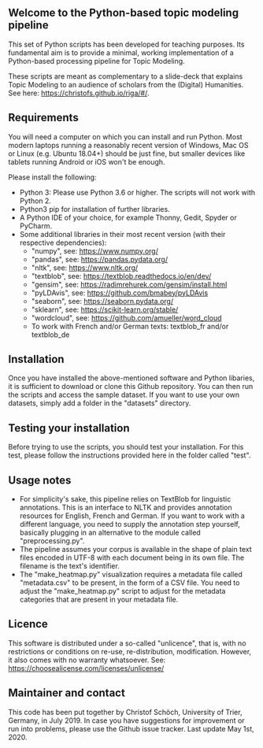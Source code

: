 ## Welcome to the Python-based topic modeling pipeline

This set of Python scripts has been developed for teaching purposes. Its fundamental aim is to provide a minimal, working implementation of a Python-based processing pipeline for Topic Modeling. 

These scripts are meant as complementary to a slide-deck that explains Topic Modeling to an audience of scholars from the (Digital) Humanities. See here: https://christofs.github.io/riga/#/.  

## Requirements 

You will need a computer on which you can install and run Python. Most modern laptops running a reasonably recent version of Windows, Mac OS or Linux (e.g. Ubuntu 18.04+) should be just fine, but smaller devices like tablets running Android or iOS won't be enough. 

Please install the following: 

* Python 3: Please use Python 3.6 or higher. The scripts will not work with Python 2. 
* Python3 pip for installation of further libraries. 
* A Python IDE of your choice, for example Thonny, Gedit, Spyder or PyCharm.
* Some additional libraries in their most recent version (with their respective dependencies): 
    * "numpy", see: https://www.numpy.org/
    * "pandas", see: https://pandas.pydata.org/
    * "nltk", see: https://www.nltk.org/
    * "textblob", see: https://textblob.readthedocs.io/en/dev/
    * "gensim", see: https://radimrehurek.com/gensim/install.html
    * "pyLDAvis", see: https://github.com/bmabey/pyLDAvis
    * "seaborn", see: https://seaborn.pydata.org/
    * "sklearn", see: https://scikit-learn.org/stable/
    * "wordcloud", see: https://github.com/amueller/word_cloud
    * To work with French and/or German texts: textblob_fr and/or textblob_de

## Installation

Once you have installed the above-mentioned software and Python libaries, it is sufficient to download or clone this Github repository. You can then run the scripts and access the sample dataset. If you want to use your own datasets, simply add a folder in the "datasets" directory. 

## Testing your installation 

Before trying to use the scripts, you should test your installation. For this test, please follow the instructions provided here in the folder called "test". 

## Usage notes 

* For simplicity's sake, this pipeline relies on TextBlob for linguistic annotations. This is an interface to NLTK and provides annotation resources for English, French and German. If you want to work with a different language, you need to supply the annotation step yourself, basically plugging in an alternative to the module called "preprocessing.py". 
* The pipeline assumes your corpus is available in the shape of plain text files encoded in UTF-8 with each document being in its own file. The filename is the text's identifier. 
* The "make_heatmap.py" visualization requires a metadata file called "metadata.csv" to be present, in the form of a CSV file. You need to adjust the "make_heatmap.py" script to adjust for the metadata categories that are present in your metadata file. 

## Licence 

This software is distributed under a so-called "unlicence", that is, with no restrictions or conditions on re-use, re-distribution, modification. However, it also comes with no warranty whatsoever. See: https://choosealicense.com/licenses/unlicense/

## Maintainer and contact

This code has been put together by Christof Schöch, University of Trier, Germany, in July 2019. In case you have suggestions for improvement or run into problems, please use the Github issue tracker. Last update May 1st, 2020. 
